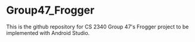 # Group47_Frogger
This is the github repository for CS 2340 Group 47's Frogger project to be implemented with Android Studio.





